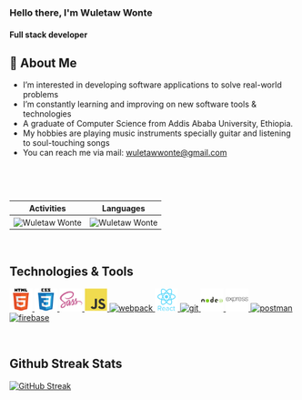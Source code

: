 ### Hello there, I'm Wuletaw Wonte
#### Full stack developer

<h2>👋 About Me</h2>

- I’m interested in developing software applications to solve real-world problems
- I’m constantly learning and improving on new software tools & technologies
- A graduate of Computer Science from Addis Ababa University, Ethiopia.
- My hobbies are playing music instruments specially guitar and listening to soul-touching songs
- You can reach me via mail: wuletawwonte@gmail.com

</br>

<p align="center">&nbsp;
 
| Activities |   Languages |
| ---------- | ----------- |
 | <img align="center" src="https://github-readme-stats.vercel.app/api?username=wuletawwonte&show_icons=true&theme=outrun" alt="Wuletaw Wonte" width="500" /> | <img align="center" src="https://github-readme-stats.vercel.app/api/top-langs?username=wuletawwonte&show_icons=true&theme=outrun&layout=compact" alt="Wuletaw Wonte" width="410"/>|
</p>

</br>

## Technologies & Tools

<p align="left">
    <a href="https://www.w3.org/html/" target="_blank"> <img src="https://raw.githubusercontent.com/devicons/devicon/master/icons/html5/html5-original-wordmark.svg" alt="html5" width="40" height="40"/> </a>
    <a href="https://www.w3schools.com/css/" target="_blank"> <img src="https://raw.githubusercontent.com/devicons/devicon/master/icons/css3/css3-original-wordmark.svg" alt="css3" width="40" height="40"/> </a>
<a href="https://sass-lang.com" target="_blank"> <img src="https://raw.githubusercontent.com/devicons/devicon/master/icons/sass/sass-original.svg" alt="sass" width="40" height="40"/> </a>
    <a href="https://developer.mozilla.org/en-US/docs/Web/JavaScript" target="_blank"> <img src="https://raw.githubusercontent.com/devicons/devicon/master/icons/javascript/javascript-original.svg" alt="javascript" width="40" height="40"/> </a>
<a href="https://webpack.js.org/" target="_blank"> <img src="https://www.vectorlogo.zone/logos/js_webpack/js_webpack-icon.svg" alt="webpack" width="40" height="40"/> </a>
<a href="https://reactjs.org/" target="_blank"> <img src="https://raw.githubusercontent.com/devicons/devicon/master/icons/react/react-original-wordmark.svg" alt="react" width="40" height="40"/> </a>
<a href="https://git-scm.com/" target="_blank"> <img src="https://www.vectorlogo.zone/logos/git-scm/git-scm-icon.svg" alt="git" width="40" height="40"/> </a>
 <a href="https://nodejs.org" target="_blank"> <img src="https://raw.githubusercontent.com/devicons/devicon/master/icons/nodejs/nodejs-original-wordmark.svg" alt="nodejs" width="40" height="40"/> </a>
    <a href="https://expressjs.com" target="_blank"> <img src="https://raw.githubusercontent.com/devicons/devicon/master/icons/express/express-original-wordmark.svg" alt="express" width="40" height="40"/> </a>
<a href="https://www.postman.com/" target="_blank"> <img src="https://www.vectorlogo.zone/logos/getpostman/getpostman-icon.svg" alt="postman" width="40" height="40"/> </a>
 <a href="https://firebase.google.com/" target="_blank"> <img src="https://www.vectorlogo.zone/logos/firebase/firebase-icon.svg" alt="firebase" width="40" height="40"/> </a>
    </p>
    </br>

## Github Streak Stats
[![GitHub Streak](https://github-readme-streak-stats.herokuapp.com/?user=wuletawwonte&theme=tokyonight)](https://git.io/streak-stats)
</br>

<!--
**wuletawwonte/wuletawwonte** is a ✨ _special_ ✨ repository because its `README.md` (this file) appears on your GitHub profile.

Here are some ideas to get you started:

- 🔭 I’m currently working on ...
- 🌱 I’m currently learning ...
- 👯 I’m looking to collaborate on ...
- 🤔 I’m looking for help with ...
- 💬 Ask me about ...
- 📫 How to reach me: ...
- 😄 Pronouns: ...
- ⚡ Fun fact: ...
-->

